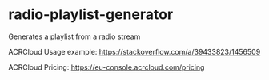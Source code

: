 
# radio-playlist-generator

Generates a playlist from a radio stream

ACRCloud Usage example:
https://stackoverflow.com/a/39433823/1456509

ACRCloud Pricing:
https://eu-console.acrcloud.com/pricing